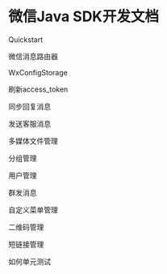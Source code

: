 # 微信Java SDK开发文档

Quickstart

微信消息路由器

WxConfigStorage

刷新access_token

同步回复消息

发送客服消息

多媒体文件管理

分组管理

用户管理

群发消息

自定义菜单管理

二维码管理

短链接管理

如何单元测试